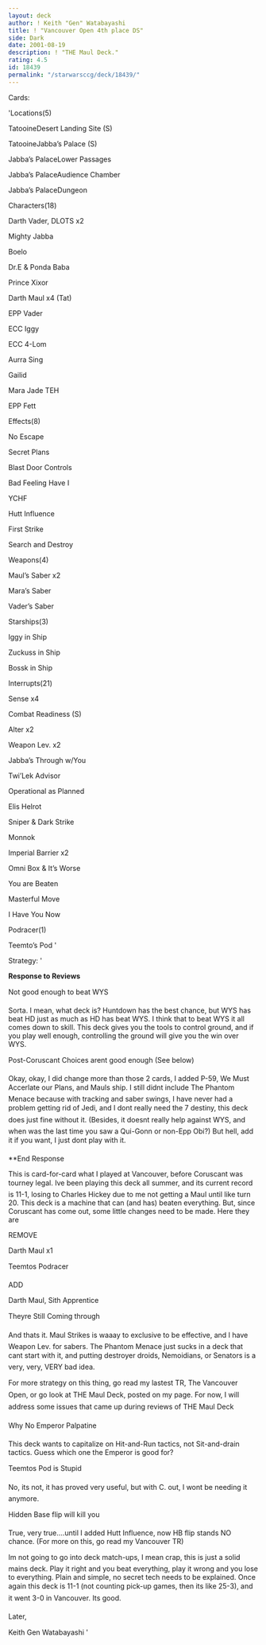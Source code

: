 ```yaml
---
layout: deck
author: ! Keith "Gen" Watabayashi
title: ! "Vancouver Open 4th place DS"
side: Dark
date: 2001-08-19
description: ! "THE Maul Deck."
rating: 4.5
id: 18439
permalink: "/starwarsccg/deck/18439/"
---
```

Cards: 

'Locations(5)

TatooineDesert Landing Site (S)

TatooineJabba’s Palace (S)

Jabba’s PalaceLower Passages

Jabba’s PalaceAudience Chamber

Jabba’s PalaceDungeon


Characters(18)

Darth Vader, DLOTS x2

Mighty Jabba

Boelo

Dr.E & Ponda Baba

Prince Xixor

Darth Maul x4 (Tat)

EPP Vader

ECC Iggy

ECC 4-Lom

Aurra Sing

Gailid

Mara Jade TEH

EPP Fett


Effects(8)

No Escape

Secret Plans

Blast Door Controls

Bad Feeling Have I

YCHF

Hutt Influence

First Strike

Search and Destroy


Weapons(4)

Maul’s Saber x2

Mara’s Saber

Vader’s Saber


Starships(3)

Iggy in Ship

Zuckuss in Ship

Bossk in Ship


Interrupts(21)

Sense x4

Combat Readiness (S)

Alter x2

Weapon Lev. x2

Jabba’s Through w/You

Twi’Lek Advisor

Operational as Planned

Elis Helrot

Sniper & Dark Strike

Monnok

Imperial Barrier x2

Omni Box & It’s Worse

You are Beaten

Masterful Move

I Have You Now


Podracer(1)

Teemto’s Pod '

Strategy: '

**Response to Reviews**


Not good enough to beat WYS 

Sorta. I mean, what deck is? Huntdown has the best chance, but WYS has beat HD just as much as HD has beat WYS. I think that to beat WYS it all comes down to skill. This deck gives you the tools to control ground, and if you play well enough, controlling the ground will give you the win over WYS.


Post-Coruscant Choices arent good enough (See below)

Okay, okay, I did change more than those 2 cards, I added P-59, We Must Accerlate our Plans, and Mauls ship. I still didnt include The Phantom Menace because with tracking and saber swings, I have never had a problem getting rid of Jedi, and I dont really need the 7 destiny, this deck does just fine without it. (Besides, it doesnt really help against WYS, and when was the last time you saw a Qui-Gonn or non-Epp Obi?) But hell, add it if you want, I just dont play with it.


**End Response


This is card-for-card what I played at Vancouver, before Coruscant was tourney legal. Ive been playing this deck all summer, and its current record is 11-1, losing to Charles Hickey due to me not getting a Maul until like turn 20. This deck is a machine that can (and has) beaten everything. But, since Coruscant has come out, some little changes need to be made. Here they are


REMOVE

Darth Maul x1

Teemtos Podracer


ADD

Darth Maul, Sith Apprentice

Theyre Still Coming through


And thats it. Maul Strikes is waaay to exclusive to be effective, and I have Weapon Lev. for sabers. The Phantom Menace just sucks in a deck that cant start with it, and putting destroyer droids, Nemoidians, or Senators is a very, very, VERY bad idea.


For more strategy on this thing, go read my lastest TR, The Vancouver Open, or go look at THE Maul Deck, posted on my page. For now, I will address some issues that came up during reviews of THE Maul Deck


Why No Emperor Palpatine

This deck wants to capitalize on Hit-and-Run tactics, not Sit-and-drain tactics. Guess which one the Emperor is good for?


Teemtos Pod is Stupid

No, its not, it has proved very useful, but with C. out, I wont be needing it anymore.


Hidden Base flip will kill you

True, very true....until I added Hutt Influence, now HB flip stands NO chance. (For more on this, go read my Vancouver TR)


Im not going to go into deck match-ups, I mean crap, this is just a solid mains deck. Play it right and you beat everything, play it wrong and you lose to everything. Plain and simple, no secret tech needs to be explained. Once again this deck is 11-1 (not counting pick-up games, then its like 25-3), and it went 3-0 in Vancouver. Its good.


Later,

Keith Gen Watabayashi    '
